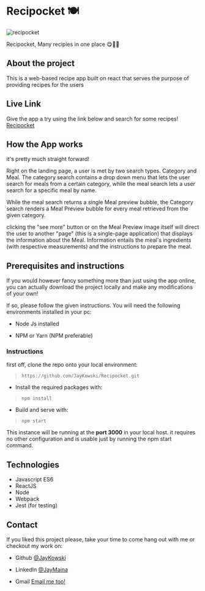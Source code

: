 # Recipocket 🍽

![recipocket](https://user-images.githubusercontent.com/47361638/96798114-d887bb80-1408-11eb-942d-a54a611a472a.png)

Recipocket, Many recipies in one place 😋🍕🍗

## About the project

This is a web-based recipe app built on react that serves the purpose of providing recipes for the users

## Live Link

Give the app a try using the link below and search for some recipes! <br />
[Recipocket](https://recipocket.herokuapp.com/)

## How the App works

it's pretty much straight forward!

Right on the landing page, a user is met by two search types. 
Category and Meal.
The category search contains a drop down menu that lets the user search for meals from a certain category,
while the meal search lets a user search for a specific meal by name.

While the meal search returns a single Meal preview bubble, the Category search renders a Meal Preview bubble for every meal retrieved from the given category.

clicking the "see more" button or on the Meal Preview image itself will direct the user to another "page" (this is a single-page application) that displays the 
information about the Meal. Information entails the meal's ingredients (with respective measurements) and the instructions to prepare the meal.

## Prerequisites and instructions

If you would however fancy something more than just using the app online, you can actually download the project locally
and make any modifications of your own!

If so, please follow the given instructions.
You will need the following environments installed in your pc:

- Node Js installed

- NPM or Yarn (NPM preferable)

### Instructions 

first off, clone the repo onto your local environment:

> ```https://github.com/JayKowski/Recipocket.git```

- Install the required packages with:

> ```npm install```

- Build and serve with:

> ```npm start```

This instance will be running at the **port 3000** in your local host.
it requires no other configuration and is usable just by running the npm start command.

## Technologies 

- Javascript ES6
- ReactJS
- Node
- Webpack
- Jest (for testing)

## Contact

If you liked this project please, take your time to come hang out with me or checkout my work on:  

- Github [@JayKowski](https://github.com/JayKowski)

- LinkedIn [@JayMaina](https://www.linkedin.com/in/jay-maina/)

- Gmail [Email me too!](jaymaina5@gmail.com)